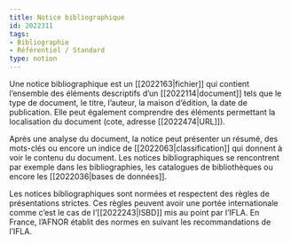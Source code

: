 ```yaml
---
title: Notice bibliographique
id: 2022311
tags:
- Bibliographie
- Référentiel / Standard
type: notion
---
```


Une notice bibliographique est un [[2022163|fichier]] qui contient l’ensemble des éléments descriptifs d’un [[2022114|document]] tels que le type de document, le titre, l’auteur, la maison d’édition, la date de publication. Elle peut également comprendre des éléments permettant la localisation du document (cote, adresse [[2022474|URL]]). 

Après une analyse du document, la notice peut présenter un résumé, des mots-clés ou encore un indice de [[2022063|classification]] qui donnent à voir le contenu du document. Les notices bibliographiques se rencontrent par exemple dans les bibliographies, les catalogues de bibliothèques ou encore les [[2022036|bases de données]]. 

Les notices bibliographiques sont normées et respectent des règles de présentations strictes. Ces règles peuvent avoir une portée internationale comme c’est le cas de l’[[2022243|ISBD]] mis au point par l’IFLA. En France, l’AFNOR établit des normes en suivant les recommandations de l’IFLA.

